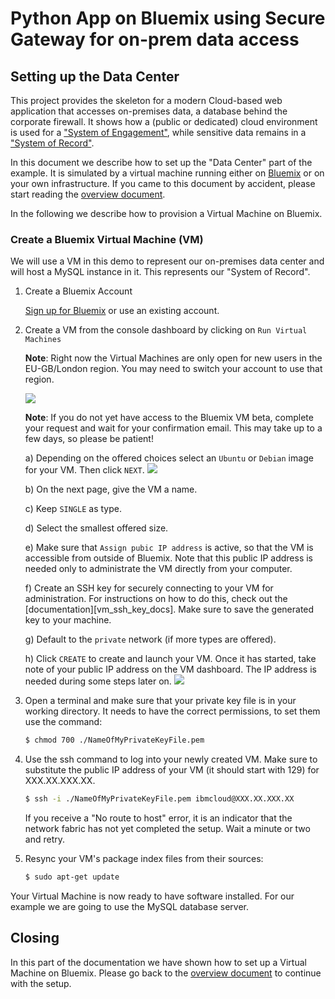 # Python App on Bluemix using Secure Gateway for on-prem data access
## Setting up the Data Center

This project provides the skeleton for a modern Cloud-based web application that accesses on-premises data,
a database behind the corporate firewall. It shows how a (public or dedicated) cloud environment is used for
a ["System of Engagement"](https://en.wikipedia.org/wiki/Systems_of_Engagement), while sensitive data remains
in a ["System of Record"](https://en.wikipedia.org/wiki/System_of_record).

In this document we describe how to set up the "Data Center" part of the example. It is simulated by a virtual
machine running either on [Bluemix](http://www.ibm.com/cloud-computing/bluemix/) or on your own infrastructure. If you came to this document by accident, please start reading the [overview document](README.md).

In the following we describe how to provision a Virtual Machine on Bluemix.

### Create a Bluemix Virtual Machine (VM)

We will use a VM in this demo to represent our on-premises data center and will host a MySQL instance in it. This represents our "System of Record".

1. Create a Bluemix Account

    [Sign up for Bluemix][bluemix_url] or use an existing account.
    
2. Create a VM from the console dashboard by clicking on `Run Virtual Machines`

	**Note**: Right now the Virtual Machines are only open for new users in the EU-GB/London region. You may need to switch your account to use that region.
	
	![](https://raw.githubusercontent.com/data-henrik/Bluemix-onprem-data/master/screenshots/BluemixRegion.png)

	**Note**: If you do not yet have access to the Bluemix VM beta, complete your request and wait for your confirmation email. This may take up to a few days, so please be patient!

	a) Depending on the offered choices select an `Ubuntu` or `Debian` image for your VM. Then click `NEXT`.
	![](https://raw.githubusercontent.com/data-henrik/Bluemix-onprem-data/master/screenshots/BluemixSelectVM.png)

	b) On the next page, give the VM a name.

	c) Keep `SINGLE` as type.

	d) Select the smallest offered size.

	e) Make sure that `Assign pubic IP address` is active, so that the VM is accessible from outside of Bluemix. Note that this public IP address is needed only to administrate the VM directly from your computer.

	f) Create an SSH key for securely connecting to your VM for administration. For instructions on how to do this, check out the [documentation][vm_ssh_key_docs]. Make sure to save the generated key to your machine.

	g) Default to the `private` network (if more types are offered).  

	h) Click `CREATE` to create and launch your VM. Once it has started, take note of your public IP address on the VM dashboard. The IP address is needed during some steps later on.
	![](https://raw.githubusercontent.com/data-henrik/Bluemix-onprem-data/master/screenshots/Bluemix_VMDetails.png)

3. Open a terminal and make sure that your private key file is in your working directory. It needs to have the correct permissions, to set them use the command:

	```sh
	$ chmod 700 ./NameOfMyPrivateKeyFile.pem
	```

4. Use the ssh command to log into your newly created VM. Make sure to substitute the public IP address of your VM (it should start with 129) for XXX.XX.XXX.XX.

	```sh
	$ ssh -i ./NameOfMyPrivateKeyFile.pem ibmcloud@XXX.XX.XXX.XX
	```

	If you receive a "No route to host" error, it is an indicator that the network fabric has not yet completed the setup. Wait a minute or two and retry.

5. Resync your VM's package index files from their sources:

	```sh
	$ sudo apt-get update
	```

Your Virtual Machine is now ready to have software installed. For our example we are going to use the MySQL database server.



## Closing

In this part of the documentation we have shown how to set up a Virtual Machine on Bluemix. Please go back to the [overview document](README.md) to continue with the setup.

[bluemix_url]: http://www.ibm.com/cloud-computing/bluemix/
